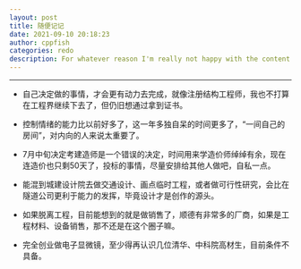 ```yaml
---
layout: post
title: 随便记记
date: 2021-09-10 20:18:23
author: cppfish
categories: redo
description: For whatever reason I'm really not happy with the content I've written in the past so I'm going to start over again, from scratch.
---
```



------

- 自己决定做的事情，才会更有动力去完成，就像注册结构工程师，我也不打算在工程界继续下去了，但仍旧想通过拿到证书。

- 控制情绪的能力比以前好多了，这一年多独自呆的时间更多了，“一间自己的房间”，对内向的人来说太重要了。

- 7月中旬决定考建造师是一个错误的决定，时间用来学造价师绰绰有余，现在连造价也只剩50天了，投标的事情，尽量安排给其他人做吧，自私一点。

- 能混到城建设计院去做交通设计、画点临时工程，或者做可行性研究，会比在隧道公司更利于能力的发挥，毕竟设计才是创作的源头。

- 如果脱离工程，目前能想到的就是做销售了，顺德有非常多的厂商，如果是工程材料、设备销售，那不还是在这个圈子嘛。

- 完全创业做电子显微镜，至少得再认识几位清华、中科院高材生，目前条件不具备。


